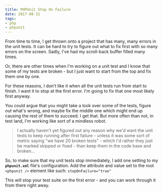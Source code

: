 ```yaml
---
title: PHPUnit Stop On Failure
date: 2017-08-31
tags:
- php
- phpunit
---
```

From time to time, I get thrown onto a project that has many, many errors in the unit tests.  It can be hard to try to figure out what to fix first with so many errors on the screen.  Sadly, I've had my scroll-back buffer filled many times.

<!--more-->

Or, there are other times when I'm working on a unit test and I know that some of my tests are broken - but I just want to start from the top and fix them one by one.  

For these reasons, I don't like it when all the unit tests run from start to finish.  I want it to stop at the first error. I'm going to fix that one most likely first anyway.

You could argue that you might take a look over some of the tests, figure out what's wrong, and maybe fix the middle one which might end up causing the rest of them to succeed.  I get that.  But more often than not, in test land, I'm working like sort of a mindless robot.

> I actually haven't yet figured out any reason why we'd want the unit tests to keep running after first failure - unless it was some sort of metric saying "we have 20 broken tests" - which I'd rather they just be marked skipped or fixed - than keep them in the code base and broken...

So, to make sure that my unit tests stop immediately, I add one setting to my **`phpunit.xml`** file's configuration.  Add the attribute and value set to the root `<phpunit />` element like such: `stopOnFailure="true"` 

This will stop your test suite on the first error - and you can work through it from there right away.